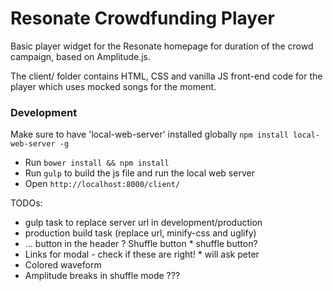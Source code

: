 # Resonate Crowdfunding Player

Basic player widget for the Resonate homepage for duration of the crowd campaign, based on Amplitude.js.

The client/ folder contains HTML, CSS and vanilla JS front-end code for the player which uses mocked songs for the moment.

### Development

Make sure to have 'local-web-server' installed globally `npm install local-web-server -g`

* Run `bower install && npm install`
* Run `gulp` to build the js file and run the local web server
* Open `http://localhost:8000/client/`


TODOs:
* gulp task to replace server url in development/production
* production build task (replace url, minify-css and uglify)
* ... button in the header ? Shuffle button
		* shuffle button?
* Links for modal - check if these are right!
		* will ask peter
* Colored waveform
* Amplitude breaks in shuffle mode ???
